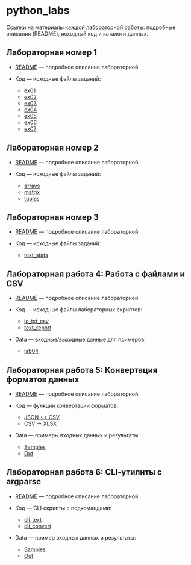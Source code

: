 # python_labs

Ссылки на материалы каждой лабораторной работы: подробные описания (README), исходный код и каталоги данных.

## Лабораторная номер 1

- [README](src/lab01/README.md) — подробное описание лабораторной

- Код — исходные файлы заданий:
  - [ex01](src/lab01/ex01.py)
  - [ex02](src/lab01/ex02.py)
  - [ex03](src/lab01/ex03.py)
  - [ex04](src/lab01/ex04.py)
  - [ex05](src/lab01/ex05.py)
  - [ex06](src/lab01/ex06.py)
  - [ex07](src/lab01/ex07.py)
  
## Лабораторная номер 2

- [README](src/lab02/README.md) — подробное описание лабораторной

- Код — исходные файлы заданий:
  - [arrays](src/lab02/arrays.py)
  - [matrix](src/lab02/matrix.py)
  - [tuples](src/lab02/tuples.py)

## Лабораторная номер 3

- [README](src/lab03/README.md) — подробное описание лабораторной

- Код — исходные файлы заданий:
  - [text_stats](src/lab03/text_stats.py)


## Лабораторная работа 4: Работа с файлами и CSV

- [README](src/lab04/README.md) — подробное описание лабораторной

- Код — исходные файлы лабораторных скриптов:
  - [io_txt_csv](src/lab04/io_txt_csv.py)
  - [text_report](src/lab04/text_report.py)

- Data — входные/выходные данные для примеров:
  - [lab04](data/lab04/)

## Лабораторная работа 5: Конвертация форматов данных

- [README](src/lab05/README.md) — подробное описание лабораторной

- Код — функции конвертации форматов:
  - [JSON <-> CSV](src/lab05/json_csv.py)
  - [CSV -> XLSX](src/lab05/csv_xlsx.py)

- Data — примеры входных данных и результаты:
  - [Samples](data/lab05/samples)
  - [Out](data/lab05/out)


## Лабораторная работа 6: CLI‑утилиты с argparse

- [README](src/lab06/README.md) — подробное описание лабораторной

- Код — CLI‑скрипты с подкомандами:
    - [cli_text](src/lab06/cli_text.py)
    - [cli_convert](src/lab06/cli_convert.py)

- Data — пример входных данных и результаты:
    - [Samples](data/lab06/samples)
    - [Out](data/lab06/out)